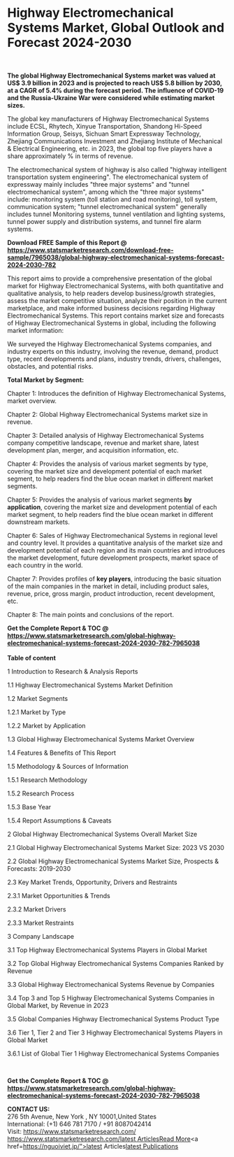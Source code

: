<h1>Highway Electromechanical Systems Market, Global Outlook and Forecast 2024-2030</h1><br/><p><strong>The global Highway Electromechanical Systems market was valued at US$ 3.9 billion in 2023 and is projected to reach US$ 5.8 billion by 2030, at a <strong>CAGR</strong> of 5.4% during the forecast period. The influence of COVID-19 and the Russia-Ukraine War were considered while estimating market sizes.</strong></p><p>The global key manufacturers of Highway Electromechanical Systems include ECSL, Rhytech, Xinyue Transportation, Shandong Hi-Speed Information Group, Seisys, Sichuan Smart Expressway Technology, Zhejiang Communications Investment and Zhejiang Institute of Mechanical & Electrical Engineering, etc. in 2023, the global top five players have a share approximately % in terms of revenue.</p><p>The electromechanical system of highway is also called "highway intelligent transportation system engineering". The electromechanical system of expressway mainly includes "three major systems" and "tunnel electromechanical system", among which the "three major systems" include: monitoring system (toll station and road monitoring), toll system, communication system; "tunnel electromechanical system" generally includes tunnel Monitoring systems, tunnel ventilation and lighting systems, tunnel power supply and distribution systems, and tunnel fire alarm systems.</p><p><strong>Download FREE Sample of this Report @ <a href="https://www.statsmarketresearch.com/download-free-sample/7965038/global-highway-electromechanical-systems-forecast-2024-2030-782">https://www.statsmarketresearch.com/download-free-sample/7965038/global-highway-electromechanical-systems-forecast-2024-2030-782</a></strong></p><p>This report aims to provide a comprehensive presentation of the global market for Highway Electromechanical Systems, with both quantitative and qualitative analysis, to help readers develop business/growth strategies, assess the market competitive situation, analyze their position in the current marketplace, and make informed business decisions regarding Highway Electromechanical Systems. This report contains market size and forecasts of Highway Electromechanical Systems in global, including the following market information:</p><p>We surveyed the Highway Electromechanical Systems companies, and industry experts on this industry, involving the revenue, demand, product type, recent developments and plans, industry trends, drivers, challenges, obstacles, and potential risks.</p><p><strong>Total Market by Segment:</strong></p><p>Chapter 1: Introduces the definition of Highway Electromechanical Systems, market overview.</p><p>Chapter 2: Global Highway Electromechanical Systems market size in revenue.</p><p>Chapter 3: Detailed analysis of Highway Electromechanical Systems company competitive landscape, revenue and market share, latest development plan, merger, and acquisition information, etc.</p><p>Chapter 4: Provides the analysis of various market segments by type, covering the market size and development potential of each market segment, to help readers find the blue ocean market in different market segments.</p><p>Chapter 5: Provides the analysis of various market segments <strong>by application</strong>, covering the market size and development potential of each market segment, to help readers find the blue ocean market in different downstream markets.</p><p>Chapter 6: Sales of Highway Electromechanical Systems in regional level and country level. It provides a quantitative analysis of the market size and development potential of each region and its main countries and introduces the market development, future development prospects, market space of each country in the world.</p><p>Chapter 7: Provides profiles of <strong>key players</strong>, introducing the basic situation of the main companies in the market in detail, including product sales, revenue, price, gross margin, product introduction, recent development, etc.</p><p>Chapter 8: The main points and conclusions of the report.</p><div><b>Get the Complete Report & TOC @ <a href="https://www.statsmarketresearch.com/global-highway-electromechanical-systems-forecast-2024-2030-782-7965038">https://www.statsmarketresearch.com/global-highway-electromechanical-systems-forecast-2024-2030-782-7965038</a></b></div><br><b>Table of content</b><p>1 Introduction to Research & Analysis Reports<br />
 
  1.1 Highway Electromechanical Systems Market Definition<br />
 
  1.2 Market Segments<br />
 
  1.2.1 Market by Type<br />
 
  1.2.2 Market by Application<br />
 
  1.3 Global Highway Electromechanical Systems Market Overview<br />
 
  1.4 Features & Benefits of This Report<br />
 
  1.5 Methodology & Sources of Information<br />
 
  1.5.1 Research Methodology<br />
 
  1.5.2 Research Process<br />
 
  1.5.3 Base Year<br />
 
  1.5.4 Report Assumptions & Caveats<br />
 
 2 Global Highway Electromechanical Systems Overall Market Size<br />
 
  2.1 Global Highway Electromechanical Systems Market Size: 2023 VS 2030<br />
 
  2.2 Global Highway Electromechanical Systems Market Size, Prospects & Forecasts: 2019-2030<br />
 
  2.3 Key Market Trends, Opportunity, Drivers and Restraints<br />
 
  2.3.1 Market Opportunities & Trends<br />
 
  2.3.2 Market Drivers<br />
 
  2.3.3 Market Restraints<br />
 
 3 Company Landscape<br />
 
  3.1 Top Highway Electromechanical Systems Players in Global Market<br />
 
  3.2 Top Global Highway Electromechanical Systems Companies Ranked by Revenue<br />
 
  3.3 Global Highway Electromechanical Systems Revenue by Companies<br />
 
  3.4 Top 3 and Top 5 Highway Electromechanical Systems Companies in Global Market, by Revenue in 2023<br />
 
  3.5 Global Companies Highway Electromechanical Systems Product Type<br />
 
  3.6 Tier 1, Tier 2 and Tier 3 Highway Electromechanical Systems Players in Global Market<br />
 
  3.6.1 List of Global Tier 1 Highway Electromechanical Systems Companies<br />
 
 <br><div><b>Get the Complete Report & TOC @ <a href="https://www.statsmarketresearch.com/global-highway-electromechanical-systems-forecast-2024-2030-782-7965038">https://www.statsmarketresearch.com/global-highway-electromechanical-systems-forecast-2024-2030-782-7965038</a></b></div></p> <b>CONTACT US:</b><br>276 5th Avenue, New York , NY 10001,United States<br>International: (+1) 646 781 7170 / +91 8087042414<br>Visit: <a href="https://www.statsmarketresearch.com/">https://www.statsmarketresearch.com/</a><br><a href="https://gyeongbokgung.com">https://www.statsmarketresearch.com/</a><a href="https://hallyeomaritime.com">latest Articles</a><a href="https://jingwansa.com">Read More</a><a href=https://nguoiviet.jp/">latest Articles</a><a href="https://www.intelmarketresearch.com/">latest Publications</a>